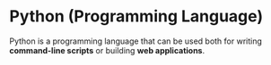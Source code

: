 # Python (Programming Language)

Python is a programming language that can be used both for writing **command-line scripts** or building **web applications**.
